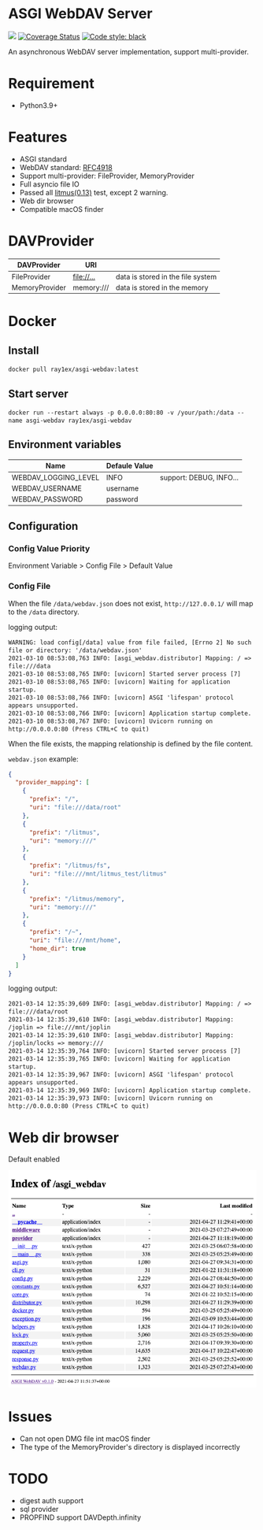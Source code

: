 # ASGI WebDAV Server

[![](https://travis-ci.org/rexzhang/asgi-webdav.svg?branch=main)](https://travis-ci.org/rexzhang/asgi-webdav)
[![Coverage Status](https://coveralls.io/repos/github/rexzhang/asgi-webdav/badge.svg?branch=main)](https://coveralls.io/github/rexzhang/asgi-webdav?branch=main)
[![Code style: black](https://img.shields.io/badge/code%20style-black-000000.svg)](https://github.com/psf/black)

An asynchronous WebDAV server implementation, support multi-provider.

# Requirement

- Python3.9+

# Features

- ASGI standard
- WebDAV standard: [RFC4918](https://www.ietf.org/rfc/rfc4918.txt)
- Support multi-provider: FileProvider, MemoryProvider
- Full asyncio file IO
- Passed all [litmus(0.13)](http://www.webdav.org/neon/litmus) test, except 2
  warning.
- Web dir browser
- Compatible macOS finder

# DAVProvider
| DAVProvider    | URI                                                         |                                   |
| -------------- | ----------------------------------------------------------- | --------------------------------- |
| FileProvider   | [file://...](https://en.wikipedia.org/wiki/File_URI_scheme) | data is stored in the file system |
| MemoryProvider | memory:///                                                  | data is stored in the memory      |

# Docker

## Install

```shell
docker pull ray1ex/asgi-webdav:latest
```

## Start server

```shell
docker run --restart always -p 0.0.0.0:80:80 -v /your/path:/data --name asgi-webdav ray1ex/asgi-webdav
```

## Environment variables

| Name                 | Defaule Value |                         |
| -------------------- | ------------- | ----------------------- |
| WEBDAV_LOGGING_LEVEL | INFO          | support: DEBUG, INFO... |
| WEBDAV_USERNAME      | username      |                         |
| WEBDAV_PASSWORD      | password      |                         |

## Configuration

### Config Value Priority

Environment Variable > Config File > Default Value

### Config File

When the file `/data/webdav.json` does not exist, `http://127.0.0.1/` will map
to the `/data` directory.

logging output:

```text
WARNING: load config[/data] value from file failed, [Errno 2] No such file or directory: '/data/webdav.json'
2021-03-10 08:53:08,763 INFO: [asgi_webdav.distributor] Mapping: / => file:///data
2021-03-10 08:53:08,765 INFO: [uvicorn] Started server process [7]
2021-03-10 08:53:08,765 INFO: [uvicorn] Waiting for application startup.
2021-03-10 08:53:08,766 INFO: [uvicorn] ASGI 'lifespan' protocol appears unsupported.
2021-03-10 08:53:08,766 INFO: [uvicorn] Application startup complete.
2021-03-10 08:53:08,767 INFO: [uvicorn] Uvicorn running on http://0.0.0.0:80 (Press CTRL+C to quit)
```

When the file exists, the mapping relationship is defined by the file content.

`webdav.json` example:

```json
{
  "provider_mapping": [
    {
      "prefix": "/",
      "uri": "file:///data/root"
    },
    {
      "prefix": "/litmus",
      "uri": "memory:///"
    },
    {
      "prefix": "/litmus/fs",
      "uri": "file:///mnt/litmus_test/litmus"
    },
    {
      "prefix": "/litmus/memory",
      "uri": "memory:///"
    },
    {
      "prefix": "/~",
      "uri": "file:///mnt/home",
      "home_dir": true
    }
  ]
}
```

logging output:

```text
2021-03-14 12:35:39,609 INFO: [asgi_webdav.distributor] Mapping: / => file:///data/root
2021-03-14 12:35:39,610 INFO: [asgi_webdav.distributor] Mapping: /joplin => file:///mnt/joplin
2021-03-14 12:35:39,610 INFO: [asgi_webdav.distributor] Mapping: /joplin/locks => memory:///
2021-03-14 12:35:39,764 INFO: [uvicorn] Started server process [7]
2021-03-14 12:35:39,765 INFO: [uvicorn] Waiting for application startup.
2021-03-14 12:35:39,967 INFO: [uvicorn] ASGI 'lifespan' protocol appears unsupported.
2021-03-14 12:35:39,969 INFO: [uvicorn] Application startup complete.
2021-03-14 12:35:39,973 INFO: [uvicorn] Uvicorn running on http://0.0.0.0:80 (Press CTRL+C to quit)
```

# Web dir browser
Default enabled

![](docs/web-dir-browser-screenshot.png)

# Issues

- Can not open DMG file int macOS finder
- The type of the MemoryProvider's directory is displayed incorrectly

# TODO

- digest auth support
- sql provider
- PROPFIND support DAVDepth.infinity
